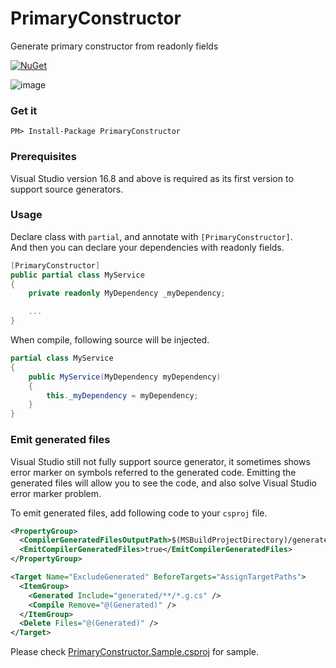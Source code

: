 # PrimaryConstructor
Generate primary constructor from readonly fields

[![NuGet](https://img.shields.io/nuget/v/PrimaryConstructor.svg)](https://www.nuget.org/packages/PrimaryConstructor)

![image](https://user-images.githubusercontent.com/5763993/97197488-4b65ad80-17e0-11eb-9eef-305ce284eb78.png)

### Get it
```
PM> Install-Package PrimaryConstructor
```

### Prerequisites

Visual Studio version 16.8 and above is required as its first version to support source generators.

### Usage

Declare class with `partial`, and annotate with `[PrimaryConstructor]`.  
And then you can declare your dependencies with readonly fields.

```csharp
[PrimaryConstructor]
public partial class MyService
{
    private readonly MyDependency _myDependency;

    ...
}
```

When compile, following source will be injected.

```csharp
partial class MyService
{
    public MyService(MyDependency myDependency)
    {
        this._myDependency = myDependency;
    }
}
```

### Emit generated files

Visual Studio still not fully support source generator, it sometimes shows error marker on symbols referred to the generated code.
Emitting the generated files will allow you to see the code, and also solve Visual Studio error marker problem.

To emit generated files, add following code to your `csproj` file.

```xml
<PropertyGroup>
  <CompilerGeneratedFilesOutputPath>$(MSBuildProjectDirectory)/generated</CompilerGeneratedFilesOutputPath>
  <EmitCompilerGeneratedFiles>true</EmitCompilerGeneratedFiles>
</PropertyGroup>

<Target Name="ExcludeGenerated" BeforeTargets="AssignTargetPaths">
  <ItemGroup>
    <Generated Include="generated/**/*.g.cs" />
    <Compile Remove="@(Generated)" />
  </ItemGroup>
  <Delete Files="@(Generated)" />
</Target>
```

Please check [PrimaryConstructor.Sample.csproj](https://github.com/chaowlert/PrimaryConstructor/blob/main/PrimaryConstructor.Sample/PrimaryConstructor.Sample.csproj) for sample.
